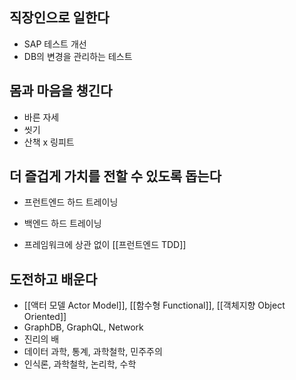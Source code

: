 ## 직장인으로 일한다
- SAP 테스트 개선
- DB의 변경을 관리하는 테스트

## 몸과 마음을 챙긴다
- 바른 자세
- 씻기
- 산책 x 링피트

## 더 즐겁게 가치를 전할 수 있도록 돕는다
- 프런트엔드 하드 트레이닝
- 백엔드 하드 트레이닝

- 프레임워크에 상관 없이 [[프런트엔드 TDD]]

## 도전하고 배운다
- [[액터 모델 Actor Model]], [[함수형 Functional]], [[객체지향 Object Oriented]]
- GraphDB, GraphQL, Network
- 진리의 배
- 데이터 과학, 통계, 과학철학, 민주주의
- 인식론, 과학철학, 논리학, 수학
